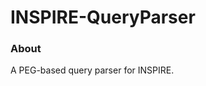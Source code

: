 <!--
    This file is part of INSPIRE.
    Copyright (C) 2014-2025 CERN.

    INSPIRE is free software: you can redistribute it and/or modify
    it under the terms of the GNU General Public License as published by
    the Free Software Foundation, either version 3 of the License, or
    (at your option) any later version.

    INSPIRE is distributed in the hope that it will be useful,
    but WITHOUT ANY WARRANTY; without even the implied warranty of
    MERCHANTABILITY or FITNESS FOR A PARTICULAR PURPOSE. See the
    GNU General Public License for more details.

    You should have received a copy of the GNU General Public License
    along with INSPIRE. If not, see <http://www.gnu.org/licenses/>.

    In applying this license, CERN does not waive the privileges and immunities
    granted to it by virtue of its status as an Intergovernmental Organization
    or submit itself to any jurisdiction.
-->

# INSPIRE-QueryParser

### About

A PEG-based query parser for INSPIRE.
